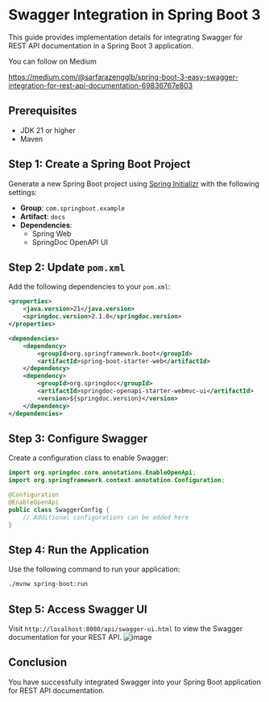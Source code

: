 # Swagger Integration in Spring Boot 3

This guide provides implementation details for integrating Swagger for REST API documentation in a Spring Boot 3 application.

You can follow on Medium

https://medium.com/@sarfarazengglb/spring-boot-3-easy-swagger-integration-for-rest-api-documentation-69836767e803

## Prerequisites

- JDK 21 or higher
- Maven

## Step 1: Create a Spring Boot Project

Generate a new Spring Boot project using [Spring Initializr](https://start.spring.io/) with the following settings:

- **Group**: `com.springboot.example`
- **Artifact**: `docs`
- **Dependencies**:
    - Spring Web
    - SpringDoc OpenAPI UI

## Step 2: Update `pom.xml`

Add the following dependencies to your `pom.xml`:

```xml
<properties>
    <java.version>21</java.version>
    <springdoc.version>2.1.0</springdoc.version>
</properties>

<dependencies>
    <dependency>
        <groupId>org.springframework.boot</groupId>
        <artifactId>spring-boot-starter-web</artifactId>
    </dependency>
    <dependency>
        <groupId>org.springdoc</groupId>
        <artifactId>springdoc-openapi-starter-webmvc-ui</artifactId>
        <version>${springdoc.version}</version>
    </dependency>
</dependencies>
```

## Step 3: Configure Swagger

Create a configuration class to enable Swagger:

```java
import org.springdoc.core.annotations.EnableOpenApi;
import org.springframework.context.annotation.Configuration;

@Configuration
@EnableOpenApi
public class SwaggerConfig {
    // Additional configurations can be added here
}
```

## Step 4: Run the Application

Use the following command to run your application:

```bash
./mvnw spring-boot:run
```

## Step 5: Access Swagger UI

Visit `http://localhost:8080/api/swagger-ui.html` to view the Swagger documentation for your REST API.
![image](https://github.com/user-attachments/assets/16d0607f-30fe-41f5-af34-961c48d23704)



## Conclusion

You have successfully integrated Swagger into your Spring Boot application for REST API documentation.
